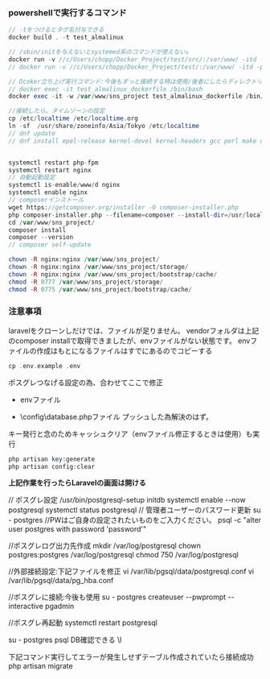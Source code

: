 ### powershellで実行するコマンド

```php
// -tをつけるとタグ名付与できる
docker build . -t test_almalinux

// /sbin/initを与えないとsystemed系のコマンドが使えない↓
docker run -v //c/Users/chopp/Docker_Project/test/src/:/var/www/ -itd -p 80:80 --privileged --name test_almalinux_dockerfile test_almalinux /sbin/init
// docker run -v //c/Users/chopp/Docker_Project/test/:/var/www/ -itd -p 80:80 --privileged --name test_almalinux_dockerfile test_almalinux /sbin/init

// Dcoker立ち上げ実行コマンド:今後もずっと接続する時は使用/後者にしたらディレクトリに移動できる
// docker exec -it test_almalinux_dockerfile /bin/bash
docker exec -it -w /var/www/sns_project test_almalinux_dockerfile /bin/bash

//接続したら、タイムゾーンの設定
cp /etc/localtime /etc/localtime.org
ln -sf  /usr/share/zoneinfo/Asia/Tokyo /etc/localtime
// dnf update
// dnf install epel-release kernel-devel kernel-headers gcc perl make dkms binutils patch libgomp glibc-headers glibc-devel elfutils-libelf-deve


systemctl restart php-fpm
systemctl restart nginx
// 自動起動設定
systemctl is-enable/www/d nginx
systemctl enable nginx
// composerインストール
wget https://getcomposer.org/installer -O composer-installer.php
php composer-installer.php --filename=composer --install-dir=/usr/local/bin
cd /var/www/sns_project/
composer install
composer --version
// composer self-update

chown -R nginx:nginx /var/www/sns_project/
chown -R nginx:nginx /var/www/sns_project/storage/
chown -R nginx:nginx /var/www/sns_project/bootstrap/cache/
chmod -R 0777 /var/www/sns_project/storage/
chmod -R 0775 /var/www/sns_project/bootstrap/cache/

```

### 注意事項
laravelをクローンしだけでは、ファイルが足りません。
vendorフォルダは上記のcomposer installで取得できましたが、envファイルがない状態です。
envファイルの作成はもとになるファイルはすでにあるのでコピーする
```php
cp .env.example .env
```
ポスグレつなげる設定の為、合わせてここで修正
* envファイル

* \config\database.phpファイル プッシュした為解決のはず。


キー発行と念のためキャッシュクリア（envファイル修正するときは使用）も実行
```php
php artisan key:generate
php artisan config:clear
```

**上記作業を行ったらLaravelの画面は開ける**


// ポスグレ設定
/usr/bin/postgresql-setup initdb
systemctl enable --now postgresql
systemctl status postgresql
// 管理者ユーザーのパスワード更新
su - postgres
//PWはご自身の設定されたいものをご入力ください。
psql -c "alter user postgres with password 'password'"

//ポスグレログ出力先作成
mkdir /var/log/postgresql
chown postgres:postgres /var/log/postgresql
chmod 750 /var/log/postgresql

//外部接続設定:下記ファイルを修正
vi /var/lib/pgsql/data/postgresql.conf
vi /var/lib/pgsql/data/pg_hba.conf

//ポスグレに接続:今後も使用
su - postgres
createuser --pwprompt --interactive pgadmin

//ポスグレ再起動
systemctl restart postgresql

su - postgres
psql
DB確認できる \l

下記コマンド実行してエラーが発生しせずテーブル作成されていたら接続成功
php artisan migrate
